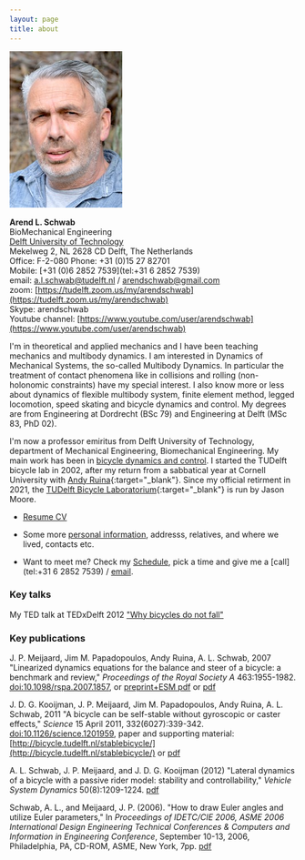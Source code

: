```yaml
---
layout: page
title: about
---
```



![Arend L. Schwab](/assets/ArendSchwabPortraitFoto.jpg)

**Arend L. Schwab**  
BioMechanical Engineering  
[Delft University of Technology](https://www.tudelft.nl/en/staff/a.l.schwab/?cHash=e0e4c55b3472885c167915f76fe236a5)  
Mekelweg 2, NL 2628 CD Delft, The Netherlands  
Office: F-2-080  Phone: +31 (0)15 27 82701  
Mobile: [+31 (0)6 2852 7539](tel:+31 6 2852 7539)  
email: [a.l.schwab@tudelft.nl](mailto:a.l.schwab@tudelft.nl) / [arendschwab@gmail.com](mailto:arendschwab@gmail.com)  
zoom: [https://tudelft.zoom.us/my/arendschwab](https://tudelft.zoom.us/my/arendschwab)  
Skype: arendschwab  
Youtube channel: [https://www.youtube.com/user/arendschwab](https://www.youtube.com/user/arendschwab) 

I'm in  theoretical and applied mechanics and I have been teaching mechanics and multibody dynamics. I am interested in Dynamics of Mechanical Systems, the so-called Multibody Dynamics. In particular the treatment of contact phenomena like in collisions and rolling (non-holonomic constraints) have my special interest. I also know more or less about dynamics of flexible multibody system, finite element method, legged locomotion, speed skating and bicycle dynamics and control. My degrees are from Engineering at Dordrecht (BSc 79) and Engineering at Delft (MSc 83, PhD 02).


I'm now a professor emiritus from Delft University of Technology, department of Mechanical Engineering, Biomechanical Engineering. My main work has been in [bicycle dynamics and control](). I started the TUDelft bicycle lab in 2002, after my return from a sabbatical year at Cornell University with [Andy Ruina](http://ruina.tam.cornell.edu/){:target="_blank"}. Since my official retirment in 2021, the [TUDelft Bicycle Laboratorium](https://mechmotum.github.io/){:target="_blank"} is run by Jason Moore.

* [Resume CV](/assets/CVArendLSchwab.pdf) 

* Some more [personal information](personalinformation), addresss, relatives, and where we lived, contacts etc. 

* Want to meet me? Check my [Schedule](https://www.google.com/calendar/embed?src=arendschwab@gmail.com&ctz=Europe/Amsterdam&mode=Week), pick a time and give me a [call](tel:+31 6 2852 7539) / [email](mailto:a.l.schwab@tudelft.nl).

### Key talks

My TED talk at TEDxDelft 2012 ["Why bicycles do not fall"](http://www.youtube.com/watch?v=2Y4mbT3ozcA)

### Key publications

J. P. Meijaard, Jim M. Papadopoulos, Andy Ruina, A. L. Schwab, 2007 "Linearized dynamics equations for the balance and steer of a bicycle: a benchmark and review," *Proceedings of the Royal Society A* 463:1955-1982. [doi:10.1098/rspa.2007.1857](http://dx.doi.org/doi:10.1098/rspa.2007.1857),  or [preprint+ESM pdf](/assets/06PA0459BicyclePaperv45.pdf) or [pdf](meijaard2007linearized.pdf)

J. D. G. Kooijman, J. P. Meijaard, Jim M. Papadopoulos, Andy Ruina, A. L. Schwab, 2011 "A bicycle can be self-stable without gyroscopic or caster effects," *Science* 15 April 2011, 332(6027):339-342. [doi:10.1126/science.1201959](http://dx.doi.org/10.1126/science.1201959), paper and supporting material: [http://bicycle.tudelft.nl/stablebicycle/](http://bicycle.tudelft.nl/stablebicycle/) or [pdf](/assets/kooijman2011bicycle.pdf)

A. L. Schwab, J. P. Meijaard, and J. D. G. Kooijman (2012) "Lateral dynamics of a bicycle with a passive rider model: stability and controllability," *Vehicle System Dynamics* 50(8):1209-1224. [pdf](schwab2012lateral.pdf )

Schwab, A. L., and Meijaard, J. P. (2006). "How to draw Euler angles and utilize Euler parameters," In *Proceedings of IDETC/CIE 2006, ASME 2006 International Design Engineering Technical Conferences & Computers and Information in Engineering Conference*, September 10-13, 2006, Philadelphia, PA, CD-ROM, ASME, New York, 7pp. [pdf](schwab2006how.pdf)